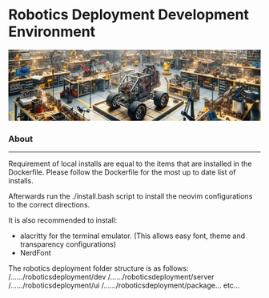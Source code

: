 # Robotics Deployment Development Environment

![banner](banner.png)

### About

---

Requirement of local installs are equal to the items that are installed in the Dockerfile. Please follow the Dockerfile for the most up to date list of installs.

Afterwards run the ./install.bash script to install the neovim configurations to the correct directions.

It is also recommended to install:
- alacritty for the terminal emulator. (This allows easy font, theme and transparency configurations)
- NerdFont

The robotics deployment folder structure is as follows:
/...<your root folder>.../roboticsdeployment/dev
/...<your root folder>.../roboticsdeployment/server
/...<your root folder>.../roboticsdeployment/ui
/...<your root folder>.../roboticsdeployment/package...
etc...

